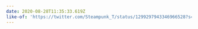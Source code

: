 ```yaml
---
date: 2020-08-28T11:35:33.619Z
like-of: 'https://twitter.com/Steampunk_T/status/1299297943346966528?s=19'
---
```


